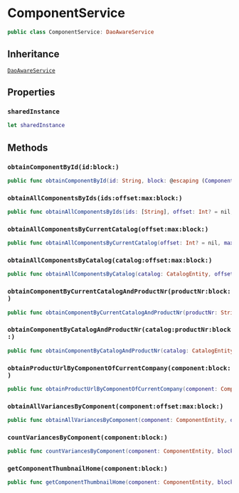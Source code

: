 # ComponentService

``` swift
public class ComponentService: DaoAwareService
```

## Inheritance

[`DaoAwareService`](DaoAwareService)

## Properties

### `sharedInstance`

``` swift
let sharedInstance
```

## Methods

### `obtainComponentById(id:block:)`

``` swift
public func obtainComponentById(id: String, block: @escaping (ComponentEntity?, Error?) -> Void)
```

### `obtainAllComponentsByIds(ids:offset:max:block:)`

``` swift
public func obtainAllComponentsByIds(ids: [String], offset: Int? = nil, max: Int? = nil, block: @escaping ([ComponentEntity], Error?) -> Void)
```

### `obtainAllComponentsByCurrentCatalog(offset:max:block:)`

``` swift
public func obtainAllComponentsByCurrentCatalog(offset: Int? = nil, max: Int? = nil, block: @escaping ([ComponentEntity], Error?) -> Void)
```

### `obtainAllComponentsByCatalog(catalog:offset:max:block:)`

``` swift
public func obtainAllComponentsByCatalog(catalog: CatalogEntity, offset: Int? = nil, max: Int? = nil, block: @escaping ([ComponentEntity], Error?) -> Void)
```

### `obtainComponentByCurrentCatalogAndProductNr(productNr:block:)`

``` swift
public func obtainComponentByCurrentCatalogAndProductNr(productNr: String, block: @escaping (ComponentEntity?, Error?) -> Void)
```

### `obtainComponentByCatalogAndProductNr(catalog:productNr:block:)`

``` swift
public func obtainComponentByCatalogAndProductNr(catalog: CatalogEntity, productNr: String, block: @escaping (ComponentEntity?, Error?) -> Void)
```

### `obtainProductUrlByComponentOfCurrentCompany(component:block:)`

``` swift
public func obtainProductUrlByComponentOfCurrentCompany(component: ComponentEntity, block: @escaping (URL?, Error?) -> Void)
```

### `obtainAllVariancesByComponent(component:offset:max:block:)`

``` swift
public func obtainAllVariancesByComponent(component: ComponentEntity, offset: Int? = nil, max: Int? = nil, block: @escaping ([ComponentEntity], Error?) -> Void)
```

### `countVariancesByComponent(component:block:)`

``` swift
public func countVariancesByComponent(component: ComponentEntity, block: @escaping (Int, Error?) -> Void)
```

### `getComponentThumbnailHome(component:block:)`

``` swift
public func getComponentThumbnailHome(component: ComponentEntity, block: @escaping (String?, Error?) -> Void)
```

